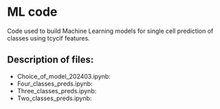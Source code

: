 # ML code

Code used to build Machine Learning models for single cell prediction of classes using tcycif features.


## Description of files:

- Choice_of_model_202403.ipynb:
- Four_classes_preds.ipynb:
- Three_classes_preds.ipynb:
- Two_classes_preds.ipynb:


